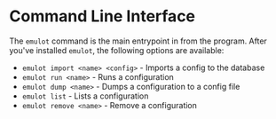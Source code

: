 # Command Line Interface

The `emulot` command is the main entrypoint in from the program. After you've
installed `emulot`, the following options are available:

* `emulot import <name> <config>` - Imports a config to the database
* `emulot run <name>` - Runs a configuration
* `emulot dump <name>` - Dumps a configuration to a config file
* `emulot list` - Lists a configuration
* `emulot remove <name>` - Remove a configuration 